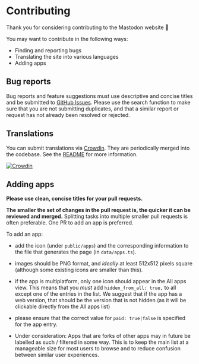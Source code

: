 # Contributing

Thank you for considering contributing to the Mastodon website 🐘

You may want to contribute in the following ways:

- Finding and reporting bugs
- Translating the site into various languages
- Adding apps

## Bug reports

Bug reports and feature suggestions must use descriptive and concise titles and be submitted to [GitHub Issues](https://github.com/mastodon/joinmastodon/issues). Please use the search function to make sure that you are not submitting duplicates, and that a similar report or request has not already been resolved or rejected.

## Translations

You can submit translations via [Crowdin](https://crowdin.com/project/joinmastodon). They are periodically merged into the codebase. See the [README](./README.md) for more information.

[![Crowdin](https://d322cqt584bo4o.cloudfront.net/mastodon/localized.svg)](https://crowdin.com/project/joinmastodon)

## Adding apps

**Please use clean, concise titles for your pull requests.**

**The smaller the set of changes in the pull request is, the quicker it can be reviewed and merged.** Splitting tasks into multiple smaller pull requests is often preferable. One PR to add an app is preferred.

To add an app:

- add the icon (under `public/apps`) and the corresponding information to the file that generates the page (in `data/apps.ts`).

- images should be PNG format, and *ideally* at least 512x512 pixels square (although some existing icons are smaller than this).

- if the app is multiplatform, only one icon should appear in the All apps view. This means that you *must* add `hidden_from_all: true,` to all except one of the entries in the list. We suggest that if the app has a web version, that should be the version that is not hidden (as it will be clickable directly from the All apps list)

- please ensure that the correct value for `paid: true|false` is specified for the app entry.

- Under consideration: Apps that are forks of other apps may in future be labelled as such / filtered in some way. This is to keep the main list at a manageable size for most users to browse and to reduce confusion between similar user experiences.
